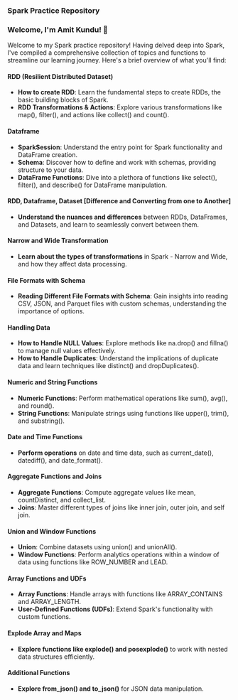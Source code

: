 ### Spark Practice Repository
### Welcome, I'm Amit Kundu! 🚀

Welcome to my Spark practice repository! Having delved deep into Spark, I've compiled a comprehensive collection of topics and functions to streamline our learning journey. Here's a brief overview of what you'll find:

#### RDD (Resilient Distributed Dataset)
- **How to create RDD**: Learn the fundamental steps to create RDDs, the basic building blocks of Spark.
- **RDD Transformations & Actions**: Explore various transformations like map(), filter(), and actions like collect() and count().

#### Dataframe
- **SparkSession**: Understand the entry point for Spark functionality and DataFrame creation.
- **Schema**: Discover how to define and work with schemas, providing structure to your data.
- **DataFrame Functions**: Dive into a plethora of functions like select(), filter(), and describe() for DataFrame manipulation.

#### RDD, Dataframe, Dataset [Difference and Converting from one to Another]
- **Understand the nuances and differences** between RDDs, DataFrames, and Datasets, and learn to seamlessly convert between them.

#### Narrow and Wide Transformation
- **Learn about the types of transformations** in Spark - Narrow and Wide, and how they affect data processing.

#### File Formats with Schema
- **Reading Different File Formats with Schema**: Gain insights into reading CSV, JSON, and Parquet files with custom schemas, understanding the importance of options.

#### Handling Data
- **How to Handle NULL Values**: Explore methods like na.drop() and fillna() to manage null values effectively.
- **How to Handle Duplicates**: Understand the implications of duplicate data and learn techniques like distinct() and dropDuplicates().

#### Numeric and String Functions
- **Numeric Functions**: Perform mathematical operations like sum(), avg(), and round().
- **String Functions**: Manipulate strings using functions like upper(), trim(), and substring().

#### Date and Time Functions
- **Perform operations** on date and time data, such as current_date(), datediff(), and date_format().

#### Aggregate Functions and Joins
- **Aggregate Functions**: Compute aggregate values like mean, countDistinct, and collect_list.
- **Joins**: Master different types of joins like inner join, outer join, and self join.

#### Union and Window Functions
- **Union**: Combine datasets using union() and unionAll().
- **Window Functions**: Perform analytics operations within a window of data using functions like ROW_NUMBER and LEAD.

#### Array Functions and UDFs
- **Array Functions**: Handle arrays with functions like ARRAY_CONTAINS and ARRAY_LENGTH.
- **User-Defined Functions (UDFs)**: Extend Spark's functionality with custom functions.

#### Explode Array and Maps
- **Explore functions like explode() and posexplode()** to work with nested data structures efficiently.

#### Additional Functions
- **Explore from_json() and to_json()** for JSON data manipulation.